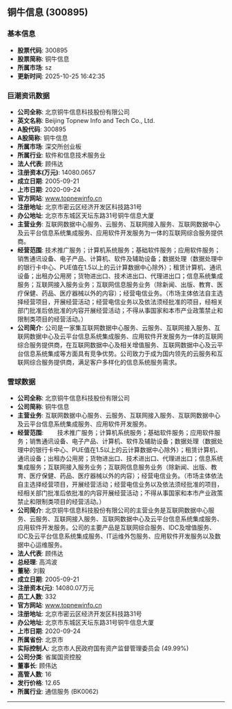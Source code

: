 ## 铜牛信息 (300895)

### 基本信息

- **股票代码**: 300895
- **股票简称**: 铜牛信息
- **所属市场**: sz
- **更新时间**: 2025-10-25 16:42:35

### 巨潮资讯数据

- **公司全称**: 北京铜牛信息科技股份有限公司
- **英文名称**: Beijing Topnew Info and Tech Co., Ltd.
- **A股代码**: 300895
- **A股简称**: 铜牛信息
- **所属市场**: 深交所创业板
- **所属行业**: 软件和信息技术服务业
- **法人代表**: 顾伟达
- **注册资本(万元)**: 14080.0657
- **成立日期**: 2005-09-21
- **上市日期**: 2020-09-24
- **官方网站**: www.topnewinfo.cn
- **注册地址**: 北京市密云区经济开发区科技路31号
- **办公地址**: 北京市东城区天坛东路31号铜牛信息大厦
- **主营业务**: 互联网数据中心服务、云服务、互联网接入服务、互联网数据中心及云平台信息系统集成服务、应用软件开发服务为一体的互联网综合服务提供商。
- **经营范围**: 技术推广服务；计算机系统服务；基础软件服务；应用软件服务；销售通讯设备、电子产品、计算机、软件及辅助设备；数据处理（数据处理中的银行卡中心、PUE值在1.5以上的云计算数据中心除外）；租赁计算机、通讯设备；出租办公用房；货物进出口、技术进出口、代理进出口；信息系统集成服务；互联网接入服务业务；互联网信息服务业务（除新闻、出版、教育、医疗保健、药品、医疗器械以外的内容）；经营电信业务。（市场主体依法自主选择经营项目，开展经营活动；经营电信业务以及依法须经批准的项目，经相关部门批准后依批准的内容开展经营活动；不得从事国家和本市产业政策禁止和限制类项目的经营活动。）
- **公司简介**: 公司是一家集互联网数据中心服务、云服务、互联网接入服务、互联网数据中心及云平台信息系统集成服务、应用软件开发服务为一体的互联网综合服务提供商，在互联网数据中心及相关增值服务、互联网数据中心及云平台信息系统集成等方面具有竞争优势。公司致力于成为国内领先的云服务和互联网综合服务提供商，满足客户多样化的信息系统服务需求。

### 雪球数据

- **公司全称**: 北京铜牛信息科技股份有限公司
- **公司简称**: 铜牛信息
- **主营业务**: 互联网数据中心服务、云服务、互联网接入服务、互联网数据中心及云平台信息系统集成服务、应用软件开发服务。
- **经营范围**: 　　技术推广服务；计算机系统服务；基础软件服务；应用软件服务；销售通讯设备、电子产品、计算机、软件及辅助设备；数据处理（数据处理中的银行卡中心、PUE值在1.5以上的云计算数据中心除外）；租赁计算机、通讯设备；出租办公用房；货物进出口、技术进出口、代理进出口；信息系统集成服务；互联网接入服务业务；互联网信息服务业务（除新闻、出版、教育、医疗保健、药品、医疗器械以外的内容）；经营电信业务。（市场主体依法自主选择经营项目，开展经营活动；经营电信业务以及依法须经批准的项目，经相关部门批准后依批准的内容开展经营活动；不得从事国家和本市产业政策禁止和限制类项目的经营活动。）
- **公司简介**: 北京铜牛信息科技股份有限公司的主营业务是互联网数据中心服务、云服务、互联网接入服务、互联网数据中心及云平台信息系统集成服务、应用软件开发服务。公司的主要产品是互联网综合服务、IDC及增值服务、IDC及云平台信息系统集成服务、IT运维外包服务、应用软件开发服务以及数据中心运维服务。
- **法人代表**: 顾伟达
- **总经理**: 高鸿波
- **董秘**: 刘毅
- **成立日期**: 2005-09-21
- **注册资本(元)**: 14080.07万元
- **员工人数**: 332
- **官方网站**: www.topnewinfo.cn
- **注册地址**: 北京市密云区经济开发区科技路31号
- **办公地址**: 北京市东城区天坛东路31号铜牛信息大厦
- **上市日期**: 2020-09-24
- **所属省份**: 北京市
- **实际控制人**: 北京市人民政府国有资产监督管理委员会 (49.99%)
- **公司分类**: 省属国资控股
- **董事长**: 顾伟达
- **高管人数**: 16
- **发行价格**: 12.65
- **所属行业**: 通信服务 (BK0062)

---